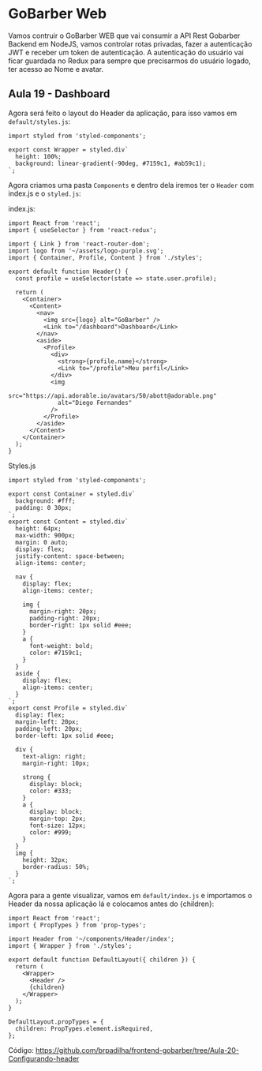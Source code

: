 # GoBarber Web

Vamos contruir o GoBarber WEB que vai consumir a API Rest Gobarber Backend em NodeJS, vamos controlar rotas privadas, fazer a autenticação JWT e receber um token de autenticação. A autenticação do usuário vai ficar guardada no Redux para sempre que precisarmos do usuário logado, ter acesso ao Nome e avatar.

## Aula 19 - Dashboard

Agora será feito o layout do Header da aplicação, para isso vamos em `default/styles.js`:

```
import styled from 'styled-components';

export const Wrapper = styled.div`
  height: 100%;
  background: linear-gradient(-90deg, #7159c1, #ab59c1);
`;

```

Agora criamos uma pasta `Components` e dentro dela iremos ter o `Header` com index.js e o `styled.js`:

index.js:

```
import React from 'react';
import { useSelector } from 'react-redux';

import { Link } from 'react-router-dom';
import logo from '~/assets/logo-purple.svg';
import { Container, Profile, Content } from './styles';

export default function Header() {
  const profile = useSelector(state => state.user.profile);

  return (
    <Container>
      <Content>
        <nav>
          <img src={logo} alt="GoBarber" />
          <Link to="/dashboard">Dashboard</Link>
        </nav>
        <aside>
          <Profile>
            <div>
              <strong>{profile.name}</strong>
              <Link to="/profile">Meu perfil</Link>
            </div>
            <img
              src="https://api.adorable.io/avatars/50/abott@adorable.png"
              alt="Diego Fernandes"
            />
          </Profile>
        </aside>
      </Content>
    </Container>
  );
}
```

Styles.js

```
import styled from 'styled-components';

export const Container = styled.div`
  background: #fff;
  padding: 0 30px;
`;
export const Content = styled.div`
  height: 64px;
  max-width: 900px;
  margin: 0 auto;
  display: flex;
  justify-content: space-between;
  align-items: center;

  nav {
    display: flex;
    align-items: center;

    img {
      margin-right: 20px;
      padding-right: 20px;
      border-right: 1px solid #eee;
    }
    a {
      font-weight: bold;
      color: #7159c1;
    }
  }
  aside {
    display: flex;
    align-items: center;
  }
`;
export const Profile = styled.div`
  display: flex;
  margin-left: 20px;
  padding-left: 20px;
  border-left: 1px solid #eee;

  div {
    text-align: right;
    margin-right: 10px;

    strong {
      display: block;
      color: #333;
    }
    a {
      display: block;
      margin-top: 2px;
      font-size: 12px;
      color: #999;
    }
  }
  img {
    height: 32px;
    border-radius: 50%;
  }
`;
```

Agora para a gente visualizar, vamos em `default/index.js` e importamos o Header da nossa aplicação lá e colocamos antes do {children}:

```
import React from 'react';
import { PropTypes } from 'prop-types';

import Header from '~/components/Header/index';
import { Wrapper } from './styles';

export default function DefaultLayout({ children }) {
  return (
    <Wrapper>
      <Header />
      {children}
    </Wrapper>
  );
}

DefaultLayout.propTypes = {
  children: PropTypes.element.isRequired,
};

```

Código: https://github.com/brpadilha/frontend-gobarber/tree/Aula-20-Configurando-header
